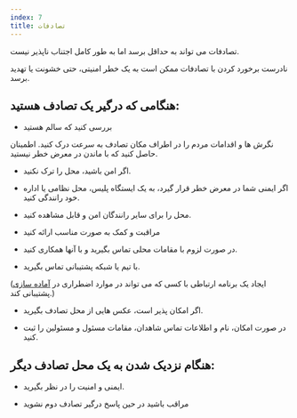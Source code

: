 ```yaml
---
index: 7
title: تصادفات
---
```

تصادفات می تواند به حداقل برسد اما به طور کامل اجتناب ناپذیر نیست.

نادرست برخورد کردن با تصادفات ممکن است به یک خطر امنیتی، حتی خشونت یا تهدید برسد.

## هنگامی که درگیر یک تصادف هستید:

*   بررسی کنید که سالم هستید

نگرش ها و اقدامات مردم را در اطراف مکان تصادف به سرعت درک کنید. اطمینان حاصل کنید که با ماندن در معرض خطر نیستید.

*   اگر امن باشید، محل را ترک نکنید.

* اگر ایمنی شما در معرض خطر قرار گیرد، به یک ایستگاه پلیس، محل نظامی یا اداره خود رانندگی کنید.

*   محل را برای سایر رانندگان امن و قابل مشاهده کنید.

*   مراقبت و کمک به صورت مناسب ارائه کنید

*   در صورت لزوم با مقامات محلی تماس بگیرید و با آنها همکاری کنید.

*   با تیم یا شبکه پشتیبانی تماس بگیرید.

(ایجاد یک برنامه ارتباطی با کسی که می تواند در موارد اضطراری در [آماده سازی](umbrella://travel/preparation) پشتیبانی کند.)

*   اگر امکان پذیر است، عکس هایی از محل تصادف بگیرید.

*   در صورت امکان، نام و اطلاعات تماس شاهدان، مقامات مسئول و مسئولین را ثبت کنید.

## هنگام نزدیک شدن به یک محل تصادف دیگر:

*   ایمنی و امنیت را در نظر بگیرید.

*   مراقب باشید در حین پاسخ درگیر تصادف دوم نشوید